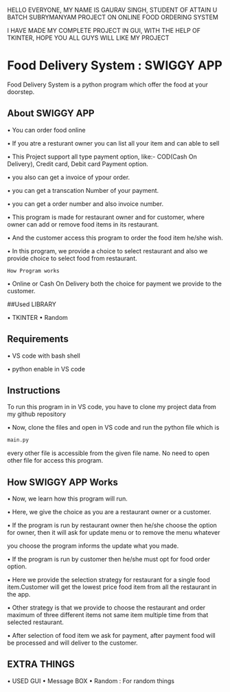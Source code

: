 HELLO EVERYONE,
MY NAME IS GAURAV SINGH,
STUDENT OF ATTAIN U 
BATCH SUBRYMANYAM
PROJECT ON ONLINE FOOD ORDERING SYSTEM

I HAVE MADE MY COMPLETE PROJECT IN GUI, WITH THE HELP OF TKINTER,
HOPE YOU ALL GUYS WILL LIKE MY PROJECT

# Food Delivery System : SWIGGY APP

Food Delivery System is a python program which offer the food at your doorstep.

## About SWIGGY APP

• You can order food online

• If you atre a resturant owner you can list all your item and can able to sell

• This Project support all type payment option, like:- COD(Cash On Delivery), Credit card, Debit card Payment option.

• you also can get a invoice of ypour order.

• you can get a transcation Number of your payment.

• you can get a order number and also invoice number.

• This program is made for restaurant owner and for customer, where owner can add or remove food items in its restaurant.

• And the customer access this program to order the food item he/she wish.

• In this program, we provide a choice to select restaurant and also we provide choice to select food from restaurant.

```
How Program works
```
• Online or Cash On Delivery both the choice for payment we provide to the customer.

##Used LIBRARY

•  TKINTER 
•  Random




## Requirements
• VS code with bash shell

• python enable in VS code


## Instructions 
To run this program in in VS code, you have to clone my project data from my github repository 

• Now, clone the files and open in VS code and run the python file which is
```bash
main.py 
```
every other file is accessible from the given file name. No need to open other file for access this program.

## How SWIGGY APP Works 

• Now, we learn how this program will run. 

• Here, we give the choice as you are a restaurant owner or a customer.

• If the program is run by restaurant owner then he/she choose the option for owner, then it will ask for update menu or to remove the menu whatever 

you choose the program informs the update what you made.

• If the program is run by customer then he/she must opt for food order option. 

• Here we provide the selection strategy for restaurant for a single food item.Customer will get the lowest price food item from all the restaurant in the app.

• Other strategy is that we provide to choose the restaurant and order maximum of three different items not same item multiple time from that selected restaurant.

• After selection of food item we ask for payment, after payment food will be processed and will deliver to the customer.

## EXTRA THINGS
• USED GUI
• Message BOX
• Random : For random things
